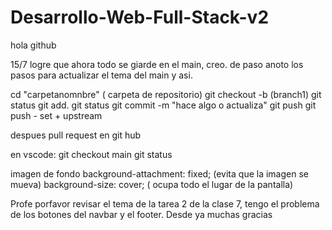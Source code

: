 # Desarrollo-Web-Full-Stack-v2

hola github

15/7 logre que ahora todo se giarde en el main, creo. de paso anoto los pasos para actualizar el tema del main y asi.

cd "carpetanomnbre" ( carpeta de repositorio)
git checkout -b (branch1)
git status
git add.
git status
git commit -m "hace algo o actualiza"
git push
git push - set + upstream

despues pull request en git hub

en vscode:
git checkout main
git status

imagen de fondo
background-attachment: fixed; (evita que la imagen se mueva)
background-size: cover; ( ocupa todo el lugar de la pantalla)

Profe porfavor revisar el tema de la tarea 2 de la clase 7, tengo el problema de los botones del navbar y el footer.
Desde ya muchas gracias
